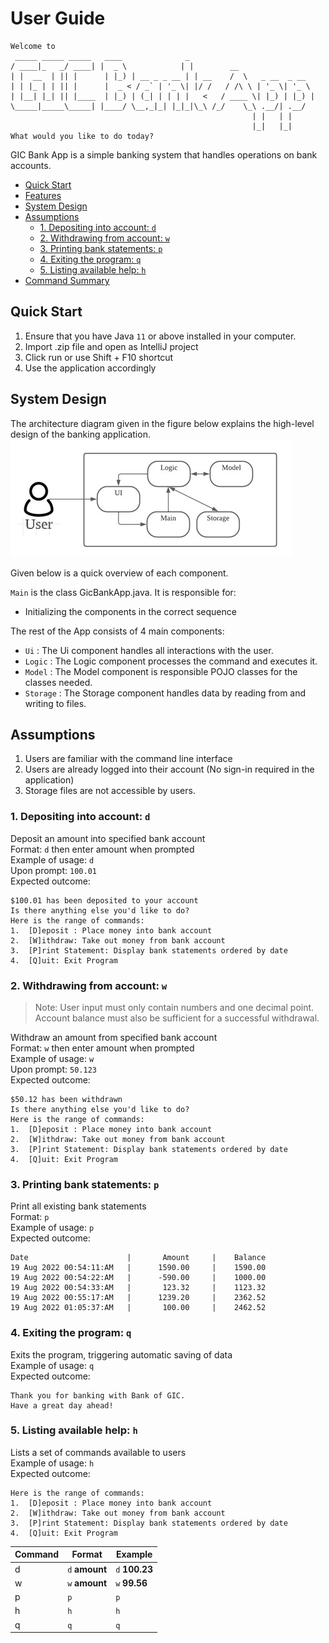 # User Guide
  ```
Welcome to 
   _____ _____ _____   ____              _                           
  / ____|_   _/ ____| |  _ \            | |        __                
 | |  __  | || |      | |_) | __ _ _ __ | | __    /  \   _ __  _ __  
 | | |_ | | || |      |  _ < / _` | '_ \| |/ /   / /\ \ | '_ \| '_ \ 
 | |__| |_| || |____  | |_) | (_| | | | |   <   / ____ \| |_) | |_) |
  \_____|_____\_____| |____/ \__,_|_| |_|_|\_\ /_/    \_\ .__/| .__/ 
                                                        | |   | |    
                                                        |_|   |_|    
What would you like to do today?
```
GIC Bank App is a simple banking system that handles operations on bank accounts.

* [Quick Start](#quick-start)
* [Features](#Features)
* [System Design](#system-design)
* [Assumptions](#assumptions)
    + [1. Depositing into account: `d`](#1-depositing-into-account-d)
    + [2. Withdrawing from account: `w`](#2-withdrawing-from-account-w)
    + [3. Printing bank statements: `p`](#3-printing-bank-statements-p)
    + [4. Exiting the program: `q`](#4-exiting-the-program-q)
    + [5. Listing available help: `h`](#5-listing-available-help-h)
* [Command Summary](#command-summary)

## Quick Start
1. Ensure that you have Java `11` or above installed in your computer.
2. Import .zip file and open as IntelliJ project
3. Click run or use Shift + F10 shortcut
4. Use the application accordingly

## System Design
The architecture diagram given in the figure below explains the high-level design of the banking application.
![uicomponent](Systemdesign.jpg)

Given below is a quick overview of each component.

`Main` is the class GicBankApp.java. It is responsible for:

- Initializing the components in the correct sequence

The rest of the App consists of 4 main components:

- `Ui` : The Ui component handles all interactions with the user.
- `Logic` : The Logic component processes the command and executes it.
- `Model` : The Model component is responsible POJO classes for the classes needed.
- `Storage` : The Storage component handles data by reading from and writing to files. 

## Assumptions
1. Users are familiar with the command line interface
2. Users are already logged into their account (No sign-in required in the application)
3. Storage files are not accessible by users.

### 1. Depositing into account: ```d```
Deposit an amount into specified bank account <br>
Format: <code>d</code> then enter amount when prompted <br>
Example of usage: <code>d</code><br>
Upon prompt: <code>100.01</code><br>
Expected outcome: 
```
$100.01 has been deposited to your account
Is there anything else you'd like to do?
Here is the range of commands:
1.  [D]eposit : Place money into bank account 
2.  [W]ithdraw: Take out money from bank account
3.  [P]rint Statement: Display bank statements ordered by date
4.  [Q]uit: Exit Program
```

### 2. Withdrawing from account: ```w```

>Note: User input must only contain numbers and one decimal point. Account balance must also be sufficient for a successful withdrawal.

Withdraw an amount from specified bank account <br>
Format: <code>w</code> then enter amount when prompted <br>
Example of usage: <code>w</code><br>
Upon prompt: <code>50.123</code><br>
Expected outcome: 
```
$50.12 has been withdrawn
Is there anything else you'd like to do?
Here is the range of commands:
1.  [D]eposit : Place money into bank account 
2.  [W]ithdraw: Take out money from bank account
3.  [P]rint Statement: Display bank statements ordered by date
4.  [Q]uit: Exit Program
```

### 3. Printing bank statements: ```p```
Print all existing bank statements <br>
Format: <code>p</code><br>
Example of usage: <code>p</code><br>
Expected outcome: 
```
Date                      |       Amount     |    Balance
19 Aug 2022 00:54:11:AM   |      1590.00     |    1590.00
19 Aug 2022 00:54:22:AM   |      -590.00     |    1000.00
19 Aug 2022 00:54:33:AM   |       123.32     |    1123.32
19 Aug 2022 00:55:17:AM   |      1239.20     |    2362.52
19 Aug 2022 01:05:37:AM   |       100.00     |    2462.52
```

### 4. Exiting the program: ```q```
Exits the program, triggering automatic saving of data <br>
Example of usage: <code>q</code> <br>
Expected outcome:
```
Thank you for banking with Bank of GIC.
Have a great day ahead!
```

### 5. Listing available help: ```h```
Lists a set of commands available to users <br>
Example of usage: <code>h</code> <br>
Expected outcome:
```
Here is the range of commands:
1.  [D]eposit : Place money into bank account 
2.  [W]ithdraw: Take out money from bank account
3.  [P]rint Statement: Display bank statements ordered by date
4.  [Q]uit: Exit Program
```

Command | Format | Example
--- | --- | ---
d | `d` **amount** | `d` **100.23**
w | `w` **amount** | `w` **99.56**
p | `p` | `p`
h | `h` | `h`
q | `q` | `q`
